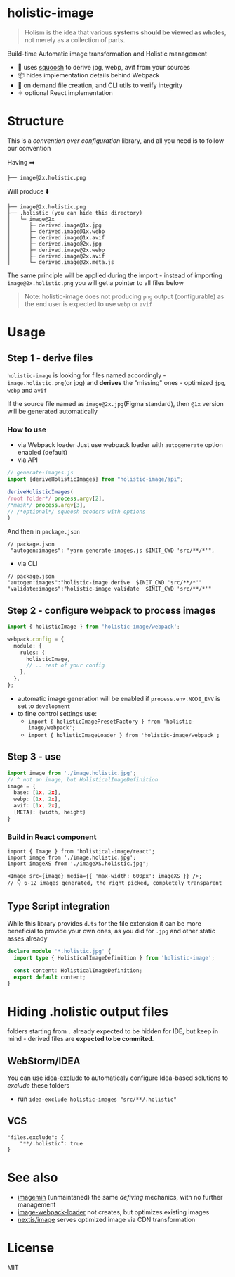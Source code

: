 # holistic-image

> Holism is the idea that various **systems should be viewed as wholes**, not merely as a collection of parts.

Build-time Automatic image transformation and Holistic management

- 🍊 uses [squoosh](https://github.com/GoogleChromeLabs/squoosh/tree/dev/libsquoosh) to derive jpg, webp, avif from your
  sources
- 📦 hides implementation details behind Webpack
- 🤖 on demand file creation, and CLI utils to verify integrity
- ⚛️ optional React implementation

# Structure

This is a _convention over configuration_ library, and all you need is to follow our convention

Having ➡️

```
├── image@2x.holistic.png
```

️Will produce ⬇️

```
├── image@2x.holistic.png
├── .holistic (you can hide this directory)
│   └─ image@2x
│      ├─ derived.image@1x.jpg
│      ├─ derived.image@1x.webp
│      ├─ derived.image@1x.avif
│      ├─ derived.image@2x.jpg
│      ├─ derived.image@2x.webp
│      ├─ derived.image@2x.avif
│      └─ derived.image@2x.meta.js
```

The same principle will be applied during the import - instead of importing `image@2x.holistic.png` you will get
a pointer to all files below

> Note: holistic-image does not producing `png` output (configurable) as the end user is expected to use `webp` or `avif`

# Usage

## Step 1 - derive files

`holistic-image` is looking for files named accordingly - `image.holistic.png`(or jpg) and **derives**
the "missing" ones - optimized `jpg`, `webp` and `avif`

If the source file named as `image@2x.jpg`(Figma standard), then `@1x` version will be generated automatically

### How to use

- via Webpack loader
  Just use webpack loader with `autogenerate` option enabled (default)
- via API

```ts
// generate-images.js
import {deriveHolisticImages} from "holistic-image/api";

deriveHolisticImages(
/root folder*/ process.argv[2],
/*mask*/ process.argv[3],
// /*optional*/ squoosh ecoders with options
)
```

And then in `package.json`

```
// package.json
 "autogen:images": "yarn generate-images.js $INIT_CWD 'src/**/*'",
```

- via CLI

```
// package.json
"autogen:images":"holistic-image derive  $INIT_CWD 'src/**/*'"
"validate:images":"holistic-image validate  $INIT_CWD 'src/**/*'"
```

## Step 2 - configure webpack to process images

```ts
import { holisticImage } from 'holistic-image/webpack';

webpack.config = {
  module: {
    rules: {
      holisticImage,
      // .. rest of your config
    },
  },
};
```
- automatic image generation will be enabled if `process.env.NODE_ENV` is set to `development`
- to fine control settings use:
  - `import { holisticImagePresetFactory } from 'holistic-image/webpack';`
  - `import { holisticImageLoader } from 'holistic-image/webpack';`

## Step 3 - use

```ts
import image from './image.holistic.jpg';
// ^ not an image, but HolisticalImageDefinition
image = {
  base: [1x, 2x],
  webp: [1x, 2x],
  avif: [1x, 2x],
  [META]: {width, height}
}
```

### Build in React component

```tsx
import { Image } from 'holistical-image/react';
import image from './image.holistic.jpg';
import imageXS from './imageXS.holistic.jpg';

<Image src={image} media={{ 'max-width: 600px': imageXS }} />;
// 👇 6-12 images generated, the right picked, completely transparent
```

## Type Script integration

While this library provides `d.ts` for the file extension it can be more beneficial
to provide your own ones, as you did for `.jpg` and other static asses already

```ts
declare module '*.holistic.jpg' {
  import type { HolisticalImageDefinition } from 'holistic-image';

  const content: HolisticalImageDefinition;
  export default content;
}
```

# Hiding .holistic output files

folders starting from `.` already expected to be hidden for IDE, but keep in mind -
derived files are **expected to be commited**.

## WebStorm/IDEA

You can use [idea-exclude](https://github.com/theKashey/idea-exclude) to automaticaly configure Idea-based solutions to _exclude_ these folders

- run `idea-exclude holistic-images "src/**/.holistic"`

## VCS

```
"files.exclude": {
    "**/.holistic": true
}
```

# See also

- [imagemin](https://github.com/imagemin/imagemin) (unmaintaned) the same _defiving_ mechanics, with no further management
- [image-webpack-loader](https://github.com/tcoopman/image-webpack-loader) not creates, but optimizes existing images
- [nextjs/image](https://nextjs.org/docs/api-reference/next/image) serves optimized image via CDN transformation

# License

MIT
